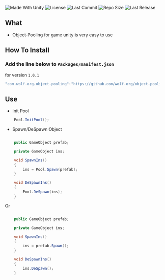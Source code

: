 <p align="left">
  <a>
    <img alt="Made With Unity" src="https://img.shields.io/badge/made%20with-Unity-57b9d3.svg?logo=Unity">
  </a>
  <a>
    <img alt="License" src="https://img.shields.io/github/license/wolf-package/object-pooling-unity?logo=github">
  </a>
  <a>
    <img alt="Last Commit" src="https://img.shields.io/github/last-commit/wolf-package/object-pooling-unity?logo=Mapbox&color=orange">
  </a>
  <a>
    <img alt="Repo Size" src="https://img.shields.io/github/repo-size/wolf-package/object-pooling-unity?logo=VirtualBox">
  </a>
  <a>
    <img alt="Last Release" src="https://img.shields.io/github/v/release/wolf-package/object-pooling-unity?include_prereleases&logo=Dropbox&color=yellow">
  </a>
</p>

## What

- Object-Pooling for game unity is very easy to use

## How To Install

### Add the line below to `Packages/manifest.json`

for version `1.0.1`
```csharp
"com.wolf-org.object-pooling":"https://github.com/wolf-org/object-pooling-unity.git#1.0.1",
```
## Use

- Init Pool

```csharp
    Pool.InitPool();
```

- Spawn/DeSpawn Object

```csharp

    public GameObject prefab;

    private GameObject ins;

    void SpawnIns()
    {
        ins = Pool.Spawn(prefab);
    }

    void DeSpawnIns()
    {
        Pool.DeSpawn(ins);
    }

```

Or

```csharp

    public GameObject prefab;

    private GameObject ins;

    void SpawnIns()
    {
        ins = prefab.Spawn();
    }

    void DeSpawnIns()
    {
        ins.DeSpawn();
    }

```